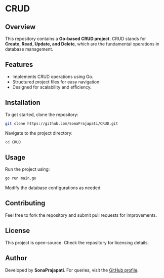 # CRUD

## Overview
This repository contains a **Go-based CRUD project**. CRUD stands for **Create, Read, Update, and Delete**, which are the fundamental operations in database management.

## Features
- Implements CRUD operations using Go.
- Structured project files for easy navigation.
- Designed for scalability and efficiency.

## Installation
To get started, clone the repository:

```sh
git clone https://github.com/SonaPrajapati/CRUD.git
```

Navigate to the project directory:

```sh
cd CRUD
```

## Usage
Run the project using:

```sh
go run main.go
```

Modify the database configurations as needed.

## Contributing
Feel free to fork the repository and submit pull requests for improvements.

## License
This project is open-source. Check the repository for licensing details.

## Author
Developed by **SonaPrajapati**. For queries, visit the [GitHub profile](https://github.com/SonaPrajapati/).
